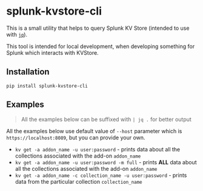 # splunk-kvstore-cli

This is a small utility that helps to query Splunk KV Store (intended to use with [`jq`](https://stedolan.github.io/jq/)).  

This tool is intended for local development, when developing something for Splunk which interacts with KVStore.

## Installation

`pip install splunk-kvstore-cli`

## Examples

> All the examples below can be suffixed with `| jq .` for better output

All the examples below use default value of `--host` parameter which is `https://localhost:8089`, but you can provide your own.

* `kv get -a addon_name -u user:password` - prints data about all the collections associated with the add-on `addon_name`
* `kv get -a addon_name -u user:password -m full` - prints **ALL** data about all the collections associated with the add-on `addon_name`
* `kv get -a addon_name -c collection_name -u user:password` - prints data from the particular collection `collection_name`
